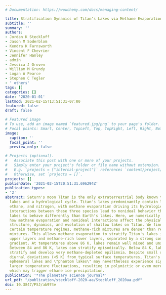 ```yaml
---
# Documentation: https://wowchemy.com/docs/managing-content/

title: Stratification Dynamics of Titan’s Lakes via Methane Evaporation
subtitle: ''
summary: ''
authors:
- Jordan K Steckloff
- Jason M Soderblom
- Kendra K Farnsworth
- Vincent F Chevrier
- Jennifer Hanley
- admin
- Jessica J Groven
- William M Grundy
- Logan A Pearce
- Stephen C Tegler
- ' others'
tags: []
categories: []
date: '2020-01-01'
lastmod: 2021-02-15T13:51:31-07:00
featured: false
draft: false

# Featured image
# To use, add an image named `featured.jpg/png` to your page's folder.
# Focal points: Smart, Center, TopLeft, Top, TopRight, Left, Right, BottomLeft, Bottom, BottomRight.
image:
  caption: ''
  focal_point: ''
  preview_only: false

# Projects (optional).
#   Associate this post with one or more of your projects.
#   Simply enter your project's folder or file name without extension.
#   E.g. `projects = ["internal-project"]` references `content/project/deep-learning/index.md`.
#   Otherwise, set `projects = []`.
projects: []
publishDate: '2021-02-15T20:51:31.696294Z'
publication_types:
- '2'
abstract: Saturn's moon Titan is the only extraterrestrial body known to host stable
  lakes and a hydrological cycle. Titan's lakes predominantly contain liquid methane,
  ethane, and nitrogen, with methane evaporation driving its hydrological cycle. Molecular
  interactions between these three species lead to nonideal behavior that causes Titan's
  lakes to behave differently than Earth's lakes. Here, we numerically investigate
  how methane evaporation and nonideal interactions affect the physical properties,
  structure, dynamics, and evolution of shallow lakes on Titan. We find that, under
  certain temperature regimes, methane-rich mixtures are denser than relatively ethane-rich
  mixtures. This allows methane evaporation to stratify Titan's lakes into ethane-rich
  upper layers and methane-rich lower layers, separated by a strong compositional
  gradient. At temperatures above 86 K, lakes remain well mixed and unstratified.
  Between 84 and 86 K, lakes can stratify episodically. Below 84 K, lakes permanently
  stratify and develop very methane-depleted epilimnia. Despite small seasonal and
  diurnal deviations (<5 K) from typical surface temperatures, Titan's rain-filled
  ephemeral lakes and \"phantom lakes\" may nevertheless experience significantly
  larger temperature fluctuations, resulting in polymictic or even meromictic stratification,
  which may trigger ethane ice precipitation.
publication: '*The planetary science journal*'
url_pdf: "/publication/steckloff-2020-aa/Steckloff_2020aa.pdf"
doi: 10.3847/PSJ/ab974e
---
```

